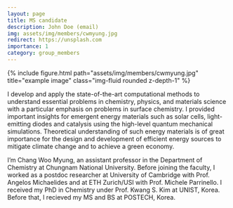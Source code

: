 ```yaml
---
layout: page
title: MS candidate
description: John Doe (email)
img: assets/img/members/cwmyung.jpg
redirect: https://unsplash.com
importance: 1
category: group_members
---
```



<div class="row">
    <div class="col-sm mt-3 mt-md-0">
        {% include figure.html path="assets/img/members/cwmyung.jpg" title="example image" class="img-fluid rounded z-depth-1" %}
    </div>
</div>

I develop and apply the state-of-the-art computational methods to understand essential problems in chemistry, physics, and materials science with a particular emphasis on problems in surface chemistry. I provided important insights for emergent energy materials such as solar cells, light-emitting diodes and catalysis using the high-level quantum mechanical simulations. Theoretical understanding of such energy materials is of great importance for the design and development of efficient energy sources to mitigate climate change and to achieve a green economy.

I’m Chang Woo Myung, an assistant professor in the Department of Chemistry at Chungnam National University. Before joining the faculty, I worked as a postdoc researcher at University of Cambridge with Prof. Angelos Michaelides and at ETH Zurich/USI with Prof. Michele Parrinello. I received my PhD in Chemistry under Prof. Kwang S. Kim at UNIST, Korea. Before that, I recieved my MS and BS at POSTECH, Korea.
